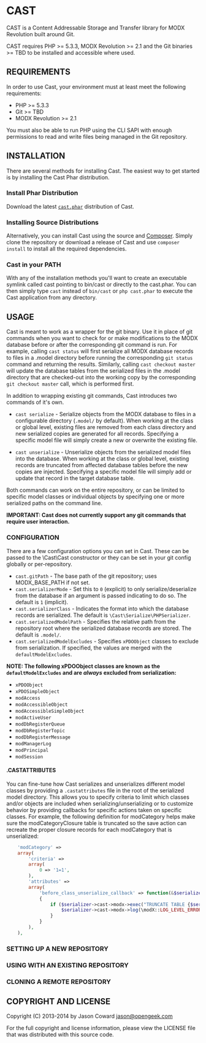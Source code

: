 # CAST

CAST is a Content Addressable Storage and Transfer library for MODX Revolution built around Git.

CAST requires PHP >= 5.3.3, MODX Revolution >= 2.1 and the Git binaries >= TBD to be installed and accessible where used.


## REQUIREMENTS

In order to use Cast, your environment must at least meet the following requirements:

* PHP >= 5.3.3
* Git >= TBD
* MODX Revolution >= 2.1

You must also be able to run PHP using the CLI SAPI with enough permissions to read and write files being managed in the Git repository.


## INSTALLATION

There are several methods for installing Cast. The easiest way to get started is by installing the Cast Phar distribution.

### Install Phar Distribution

Download the latest [`cast.phar`](http://modx.s3.amazonaws.com/releases/cast/cast.phar "cast.phar") distribution of Cast.

### Installing Source Distributions

Alternatively, you can install Cast using the source and [Composer](http://getcomposer.org/). Simply clone the repository or download a release of Cast and use `composer install` to install all the required dependencies.

### Cast in your PATH

With any of the installation methods you'll want to create an executable symlink called cast pointing to bin/cast or directly to the cast.phar. You can then simply type `cast` instead of `bin/cast` or `php cast.phar` to execute the Cast application from any directory.


## USAGE

Cast is meant to work as a wrapper for the git binary. Use it in place of git commands when you want to check for or make modifications to the MODX database before or after the corresponding git command is run. For example, calling `cast status` will first serialize all MODX database records to files in a .model directory before running the corresponding `git status` command and returning the results. Similarly, calling `cast checkout master` will update the database tables from the serialized files in the .model directory that are checked-out into the working copy by the corresponding `git checkout master` call, which is performed first.

In addition to wrapping existing git commands, Cast introduces two commands of it's own.

 * `cast serialize` - Serialize objects from the MODX database to files in a configurable directory (`.model/` by default). When working at the class or global level, existing files are removed from each class directory and new serialized copies are generated for all records. Specifying a specific model file will simply create a new or overwrite the existing file.

 * `cast unserialize` - Unserialize objects from the serialized model files into the database. When working at the class or global level, existing records are truncated from affected database tables before the new copies are injected. Specifying a specific model file will simply add or update that record in the target database table.

Both commands can work on the entire repository, or can be limited to specific model classes or individual objects by specifying one or more serialized paths on the command line.

__IMPORTANT: Cast does not currently support any git commands that require user interaction.__

### CONFIGURATION

There are a few configuration options you can set in Cast. These can be passed to the \Cast\Cast constructor or they can be set in your git config globally or per-repository.

 * `cast.gitPath` - The base path of the git repository; uses MODX_BASE_PATH if not set.
 * `cast.serializerMode` - Set this to `0` (explicit) to only serialize/deserialize from the database if an argument is passed indicating to do so. The default is `1` (implicit).
 * `cast.serializerClass` - Indicates the format into which the database records are serialized. The default is `\Cast\Serialize\PHPSerializer`.
 * `cast.serializedModelPath` - Specifies the relative path from the repository root where the serialized database records are stored. The default is `.model/`.
 * `cast.serializedModelExcludes` - Specifies `xPDOObject` classes to exclude from serialization. If specified, the values are merged with the `defaultModelExcludes`.

__NOTE: The following xPDOObject classes are known as the `defaultModelExcludes` and are *always* excluded from serialization:__

 * `xPDOObject`
 * `xPDOSimpleObject`
 * `modAccess`
 * `modAccessibleObject`
 * `modAccessibleSimpleObject`
 * `modActiveUser`
 * `modDbRegisterQueue`
 * `modDbRegisterTopic`
 * `modDbRegisterMessage`
 * `modManagerLog`
 * `modPrincipal`
 * `modSession`


#### .CASTATTRIBUTES

You can fine-tune how Cast serializes and unserializes different model classes by providing a `.castattributes` file in the root of the serialized model directory. This allows you to specify criteria to limit which classes and/or objects are included when serializing/unserializing or to customize behavior by providing callbacks for specific actions taken on specific classes. For example, the following definition for modCategory helps make sure the modCategoryClosure table is truncated so the save action can recreate the proper closure records for each modCategory that is unserialized:

```php
    'modCategory' =>
    array(
        'criteria' =>
        array(
            0 => '1=1',
        ),
        'attributes' =>
        array(
            'before_class_unserialize_callback' => function(&$serializer, array $model, array &$processed)
            {
                if ($serializer->cast->modx->exec("TRUNCATE TABLE {$serializer->cast->modx->getTableName('modCategoryClosure')}") === false) {
                    $serializer->cast->modx->log(\modX::LOG_LEVEL_ERROR, "Could not truncate modCategoryClosure for Cast unserialization");
                }
            }
        ),
    ),

```

### SETTING UP A NEW REPOSITORY

### USING WITH AN EXISTING REPOSITORY

### CLONING A REMOTE REPOSITORY


## COPYRIGHT AND LICENSE

Copyright (C) 2013-2014 by Jason Coward <jason@opengeek.com>

For the full copyright and license information, please view the LICENSE file that was distributed with this source code.
